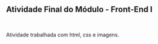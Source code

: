 <h2>Atividade Final do Módulo - Front-End I</h2>
<br>
<p>Atividade trabalhada com html, css e imagens.</p>

